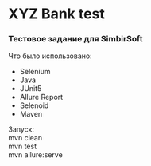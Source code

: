 <h1 align="left">XYZ Bank test
<h3 align="left">Тестовое задание для SimbirSoft</h3>
<div>Что было использовано:</div>
<ul>
  <li>Selenium</li>
  <li>Java</li>
  <li>JUnit5</li>
  <li>Allure Report</li>
  <li>Selenoid</li>
  <li>Maven</li>
</ul>
<div>Запуск:</div>
<div>mvn clean</div>
<div>mvn test</div>
<div>mvn allure:serve</div>